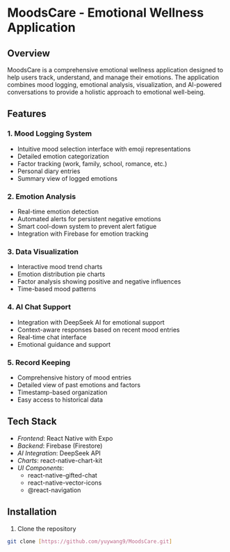 # MoodsCare - Emotional Wellness Application

## Overview
MoodsCare is a comprehensive emotional wellness application designed to help users track, understand, and manage their emotions. The application combines mood logging, emotional analysis, visualization, and AI-powered conversations to provide a holistic approach to emotional well-being.

## Features

### 1. Mood Logging System
- Intuitive mood selection interface with emoji representations
- Detailed emotion categorization
- Factor tracking (work, family, school, romance, etc.)
- Personal diary entries
- Summary view of logged emotions

### 2. Emotion Analysis
- Real-time emotion detection
- Automated alerts for persistent negative emotions
- Smart cool-down system to prevent alert fatigue
- Integration with Firebase for emotion tracking

### 3. Data Visualization
- Interactive mood trend charts
- Emotion distribution pie charts
- Factor analysis showing positive and negative influences
- Time-based mood patterns

### 4. AI Chat Support
- Integration with DeepSeek AI for emotional support
- Context-aware responses based on recent mood entries
- Real-time chat interface
- Emotional guidance and support

### 5. Record Keeping
- Comprehensive history of mood entries
- Detailed view of past emotions and factors
- Timestamp-based organization
- Easy access to historical data

## Tech Stack
- *Frontend*: React Native with Expo
- *Backend*: Firebase (Firestore)
- *AI Integration*: DeepSeek API
- *Charts*: react-native-chart-kit
- *UI Components*: 
  - react-native-gifted-chat
  - react-native-vector-icons
  - @react-navigation

## Installation

1. Clone the repository
```bash
git clone [https://github.com/yuywang9/MoodsCare.git]
